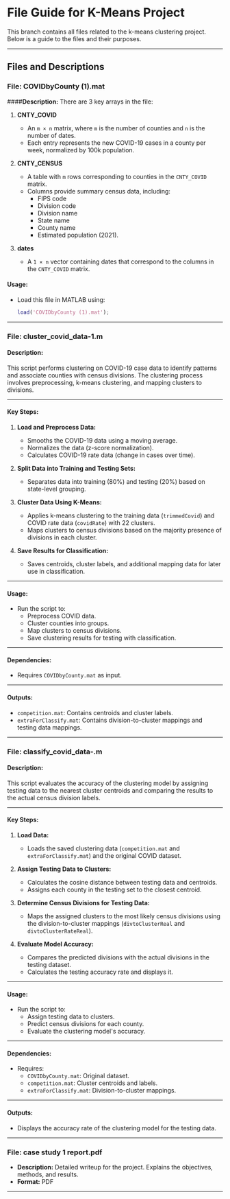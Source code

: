 # File Guide for K-Means Project

This branch contains all files related to the k-means clustering project. Below is a guide to the files and their purposes.

---

## Files and Descriptions

### **File: COVIDbyCounty (1).mat**
####**Description:** 
There are 3 key arrays in the file:
1. **CNTY_COVID**  
   - An `m × n` matrix, where `m` is the number of counties and `n` is the number of dates.  
   - Each entry represents the new COVID-19 cases in a county per week, normalized by 100k population.

2. **CNTY_CENSUS**  
   - A table with `m` rows corresponding to counties in the `CNTY_COVID` matrix.  
   - Columns provide summary census data, including:
     - FIPS code
     - Division code
     - Division name
     - State name
     - County name
     - Estimated population (2021).

3. **dates**  
   - A `1 × n` vector containing dates that correspond to the columns in the `CNTY_COVID` matrix.
#### **Usage:** 
- Load this file in MATLAB using:
  ```matlab
  load('COVIDbyCounty (1).mat');


---
### **File: cluster_covid_data-1.m**

#### **Description:**
This script performs clustering on COVID-19 case data to identify patterns and associate counties with census divisions. The clustering process involves preprocessing, k-means clustering, and mapping clusters to divisions.

---

#### **Key Steps:**
1. **Load and Preprocess Data:**
   - Smooths the COVID-19 data using a moving average.
   - Normalizes the data (z-score normalization).
   - Calculates COVID-19 rate data (change in cases over time).

2. **Split Data into Training and Testing Sets:**
   - Separates data into training (80%) and testing (20%) based on state-level grouping.

3. **Cluster Data Using K-Means:**
   - Applies k-means clustering to the training data (`trimmedCovid`) and COVID rate data (`covidRate`) with 22 clusters.
   - Maps clusters to census divisions based on the majority presence of divisions in each cluster.

4. **Save Results for Classification:**
   - Saves centroids, cluster labels, and additional mapping data for later use in classification.

---

#### **Usage:**
- Run the script to:
  - Preprocess COVID data.
  - Cluster counties into groups.
  - Map clusters to census divisions.
  - Save clustering results for testing with classification.

---

#### **Dependencies:**
- Requires `COVIDbyCounty.mat` as input.

---

#### **Outputs:**
- `competition.mat`: Contains centroids and cluster labels.
- `extraForClassify.mat`: Contains division-to-cluster mappings and testing data mappings.

---

### **File: classify_covid_data-.m**

#### **Description:**
This script evaluates the accuracy of the clustering model by assigning testing data to the nearest cluster centroids and comparing the results to the actual census division labels.

---

#### **Key Steps:**
1. **Load Data:**
   - Loads the saved clustering data (`competition.mat` and `extraForClassify.mat`) and the original COVID dataset.

2. **Assign Testing Data to Clusters:**
   - Calculates the cosine distance between testing data and centroids.
   - Assigns each county in the testing set to the closest centroid.

3. **Determine Census Divisions for Testing Data:**
   - Maps the assigned clusters to the most likely census divisions using the division-to-cluster mappings (`divtoClusterReal` and `divtoClusterRateReal`).

4. **Evaluate Model Accuracy:**
   - Compares the predicted divisions with the actual divisions in the testing dataset.
   - Calculates the testing accuracy rate and displays it.

---

#### **Usage:**
- Run the script to:
  - Assign testing data to clusters.
  - Predict census divisions for each county.
  - Evaluate the clustering model's accuracy.

---

#### **Dependencies:**
- Requires:
  - `COVIDbyCounty.mat`: Original dataset.
  - `competition.mat`: Cluster centroids and labels.
  - `extraForClassify.mat`: Division-to-cluster mappings.

---

#### **Outputs:**
- Displays the accuracy rate of the clustering model for the testing data.

---

### **File: case study 1 report.pdf**
- **Description:** Detailed writeup for the project. Explains the objectives, methods, and results.
- **Format:** PDF

---

